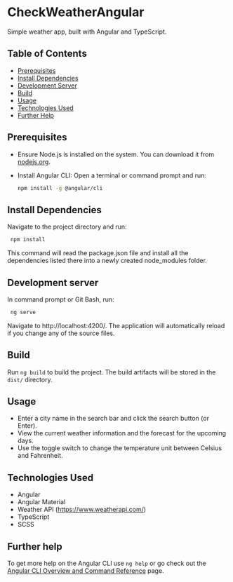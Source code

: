 # CheckWeatherAngular
Simple weather app, built with Angular and TypeScript.

## Table of Contents

- [Prerequisites](#prerequisites)
- [Install Dependencies](#install-dependencies)
- [Development Server](#development-server)
- [Build](#build)
- [Usage](#usage)
- [Technologies Used](#technologies-used)
- [Further Help](#further-help)

## Prerequisites

- Ensure Node.js is installed on the system. You can download it from [nodejs.org](https://nodejs.org).
- Install Angular CLI: Open a terminal or command prompt and run:

  ```sh
  npm install -g @angular/cli
  ```

  

## Install Dependencies
Navigate to the project directory and run:
 ```sh
  npm install
  ```
This command will read the package.json file and install all the dependencies listed there into a newly created node_modules folder.

## Development server
In command prompt or Git Bash, run:

 ```sh
  ng serve
  ```
Navigate to http://localhost:4200/. The application will automatically reload if you change any of the source files.


## Build

Run `ng build` to build the project. The build artifacts will be stored in the `dist/` directory.

## Usage
- Enter a city name in the search bar and click the search button (or Enter).
- View the current weather information and the forecast for the upcoming days.
- Use the toggle switch to change the temperature unit between Celsius and Fahrenheit.


## Technologies Used

- Angular
- Angular Material
- Weather API (https://www.weatherapi.com/)
- TypeScript
- SCSS

## Further help

To get more help on the Angular CLI use `ng help` or go check out the [Angular CLI Overview and Command Reference](https://angular.io/cli) page.




  

